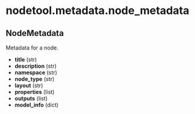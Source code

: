# nodetool.metadata.node_metadata

## NodeMetadata

Metadata for a node.

- **title** (str)
- **description** (str)
- **namespace** (str)
- **node_type** (str)
- **layout** (str)
- **properties** (list)
- **outputs** (list)
- **model_info** (dict)

